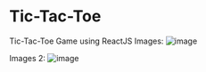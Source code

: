 # Tic-Tac-Toe
Tic-Tac-Toe Game using ReactJS
Images:
![image](https://github.com/shashwat993/Tic-Tac-Toe/assets/108952343/a24e418d-929f-4a50-b13c-9a0bbfb1aa57)

Images 2:
![image](https://github.com/shashwat993/Tic-Tac-Toe/assets/108952343/975297a4-1fa7-4226-a649-31fc040c5d51)

